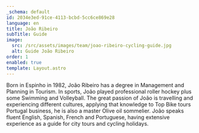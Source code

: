 ```yaml
---
_schema: default
id: 2034e3ed-91ce-4113-bcbd-5cc6ce869e28
language: en
title: João Ribeiro
subTitle: Guide
image:
  src: /src/assets/images/team/joao-ribeiro-cycling-guide.jpg
  alt: Guide João Ribeiro
order: 1
enabled: true
template: Layout.astro
---
```


Born in Espinho in 1982, João Ribeiro has a degree in Management and Planning in
Tourism. In sports, João played professional roller hockey plus some Swimming
and Volleyball. The great passion of João is travelling and experiencing
different cultures, applying that knowledge to Top Bike tours Portugal business,
he is also a master Olive oil sommelier. João speaks fluent English, Spanish,
French and Portuguese, having extensive experience as a guide for city tours and
cycling holidays.
